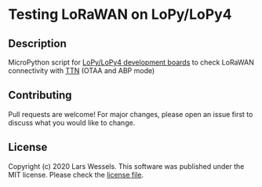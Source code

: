 # Testing LoRaWAN on LoPy/LoPy4 

## Description

MicroPython script for [LoPy/LoPy4 development boards](https://docs.pycom.io/datasheets/development/lopy/)
to check LoRaWAN connectivity with [TTN](https://www.thethingsnetwork.org/) (OTAA and ABP mode)

## Contributing

Pull requests are welcome! For major changes, please open an issue first to discuss what you would like to change.

## License

Copyright (c) 2020 Lars Wessels.
This software was published under the MIT license. 
Please check the [license file](LICENSE).
